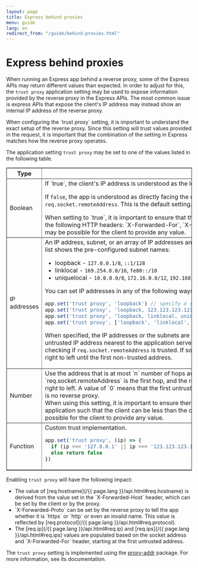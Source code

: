 ```yaml
---
layout: page
title: Express behind proxies
menu: guide
lang: en
redirect_from: "/guide/behind-proxies.html"
---
```

# Express behind proxies

When running an Express app behind a reverse proxy, some of the Express APIs may return different values than expected. In order to adjust for this, the `trust proxy` application setting may be used to expose information provided by the reverse proxy in the Express APIs. The most common issue is express APIs that expose the client's IP address may instead show an internal IP address of the reverse proxy.

<div class="doc-box doc-info" markdown="1">
When configuring the `trust proxy` setting, it is important to understand the exact setup of the reverse proxy. Since this setting will trust values provided in the request, it is important that the combination of the setting in Express matches how the reverse proxy operates.
</div>

The application setting `trust proxy` may be set to one of the values listed in the following table.

<table class="doctable" border="1" markdown="1">
  <thead><tr><th>Type</th><th>Value</th></tr></thead>
  <tbody>
    <tr>
      <td>Boolean</td>
<td markdown="1">
If `true`, the client's IP address is understood as the left-most entry in the `X-Forwarded-For` header.

If `false`, the app is understood as directly facing the client and the client's IP address is derived from `req.socket.remoteAddress`. This is the default setting.

<div class="doc-box doc-warn" markdown="1">
When setting to `true`, it is important to ensure that the last reverse proxy trusted is removing/overwriting all of the following HTTP headers: `X-Forwarded-For`, `X-Forwarded-Host`, and `X-Forwarded-Proto`, otherwise it may be possible for the client to provide any value.
</div>
</td>
    </tr>
    <tr>
      <td>IP addresses</td>
<td markdown="1">
An IP address, subnet, or an array of IP addresses and subnets to trust as being a reverse proxy. The following list shows the pre-configured subnet names:

* loopback - `127.0.0.1/8`, `::1/128`
* linklocal - `169.254.0.0/16`, `fe80::/10`
* uniquelocal - `10.0.0.0/8`, `172.16.0.0/12`, `192.168.0.0/16`, `fc00::/7`

You can set IP addresses in any of the following ways:

```js
app.set('trust proxy', 'loopback') // specify a single subnet
app.set('trust proxy', 'loopback, 123.123.123.123') // specify a subnet and an address
app.set('trust proxy', 'loopback, linklocal, uniquelocal') // specify multiple subnets as CSV
app.set('trust proxy', ['loopback', 'linklocal', 'uniquelocal']) // specify multiple subnets as an array
```

When specified, the IP addresses or the subnets are excluded from the address determination process, and the untrusted IP address nearest to the application server is determined as the client's IP address. This works by checking if `req.socket.remoteAddress` is trusted. If so, then each address in `X-Forwarded-For` is checked from right to left until the first non-trusted address.
</td>
    </tr>
    <tr>
      <td>Number</td>
<td markdown="1">
Use the address that is at most `n` number of hops away from the Express application. `req.socket.remoteAddress` is the first hop, and the rest are looked for in the `X-Forwarded-For` header from right to left. A value of `0` means that the first untrusted address would be `req.socket.remoteAddress`, i.e. there is no reverse proxy.

<div class="doc-box doc-warn" markdown="1">
When using this setting, it is important to ensure there are not multiple, different-length paths to the Express application such that the client can be less than the configured number of hops away, otherwise it may be possible for the client to provide any value.
</div>
</td>
    </tr>
    <tr>
      <td>Function</td>
<td markdown="1">
Custom trust implementation.

```js
app.set('trust proxy', (ip) => {
  if (ip === '127.0.0.1' || ip === '123.123.123.123') return true // trusted IPs
  else return false
})
```
</td>
    </tr>
  </tbody>
</table>

Enabling `trust proxy` will have the following impact:

<ul>
  <li markdown="1">The value of [req.hostname](/{{ page.lang }}/api.html#req.hostname) is derived from the value set in the `X-Forwarded-Host` header, which can be set by the client or by the proxy.
  </li>
  <li markdown="1">`X-Forwarded-Proto` can be set by the reverse proxy to tell the app whether it is `https` or  `http` or even an invalid name. This value is reflected by [req.protocol](/{{ page.lang }}/api.html#req.protocol).
  </li>
  <li markdown="1">The [req.ip](/{{ page.lang }}/api.html#req.ip) and [req.ips](/{{ page.lang }}/api.html#req.ips) values are populated based on the socket address and `X-Forwarded-For` header, starting at the first untrusted address.
  </li>
</ul>

The `trust proxy` setting is implemented using the [proxy-addr](https://www.npmjs.com/package/proxy-addr) package. For more information, see its documentation.
